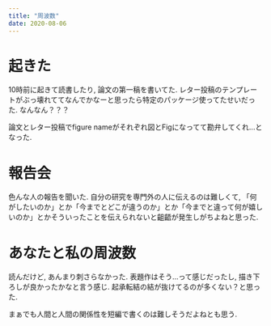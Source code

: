 ```yaml
---
title: "周波数"
date: 2020-08-06
---
```


# 起きた
10時前に起きて読書したり, 論文の第一稿を書いてた. レター投稿のテンプレートがぶっ壊れててなんでかなーと思ったら特定のパッケージ使ってたせいだった. なんなん？？？

論文とレター投稿でfigure nameがそれぞれ図とFigになってて勘弁してくれ...となった.

# 報告会
色んな人の報告を聞いた. 自分の研究を専門外の人に伝えるのは難しくて, 「何がしたいのか」とか「今までとどこが違うのか」とか「今までと違って何が嬉しいのか」とかそういったことを伝えられないと齟齬が発生しがちよねと思った.

# あなたと私の周波数
読んだけど, あんまり刺さらなかった. 表題作はそう...って感じだったし, 描き下ろしが良かったかなと言う感じ. 起承転結の結が抜けてるのが多くない？と思った. 

まぁでも人間と人間の関係性を短編で書くのは難しそうだよねとも思う.